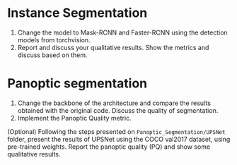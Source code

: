 # Instance Segmentation
1. Change the model to Mask-RCNN and Faster-RCNN using the detection models from torchvision.
2. Report and discuss your qualitative results. Show the metrics and discuss based on them.

# Panoptic segmentation
1. Change the backbone of the architecture and compare the results obtained with the original code. Discuss the quality of segmentation.
2. Implement the Panoptic Quality metric.

(Optional) Following the steps presented on ```Panoptic_Segmentation/UPSNet``` folder, present the results of UPSNet using the COCO val2017 dataset, using pre-trained weights. Report the panoptic quality (PQ) and show some qualitative results. 




